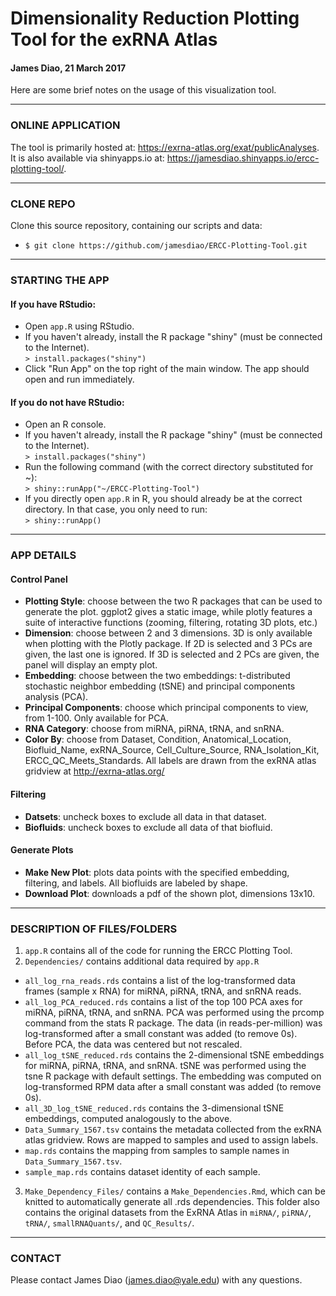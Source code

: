 # Dimensionality Reduction Plotting Tool for the exRNA Atlas

#### James Diao, 21 March 2017

Here are some brief notes on the usage of this visualization tool. <br />

-------------------------------------------------------------

### ONLINE APPLICATION

The tool is primarily hosted at: https://exrna-atlas.org/exat/publicAnalyses. It is also available via shinyapps.io at: https://jamesdiao.shinyapps.io/ercc-plotting-tool/.

-------------------------------------------------------------

### CLONE REPO

Clone this source repository, containing our scripts and data: <br />
- `$ git clone https://github.com/jamesdiao/ERCC-Plotting-Tool.git`

-------------------------------------------------------------

### STARTING THE APP

#### If you have RStudio:  
 - Open `app.R` using RStudio. 
 - If you haven't already, install the R package "shiny" (must be connected to the Internet).  
`> install.packages("shiny")`  
 - Click "Run App" on the top right of the main window. The app should open and run immediately. <br />

#### If you do not have RStudio:  
 - Open an R console.  
 - If you haven't already, install the R package "shiny" (must be connected to the Internet).  
`> install.packages("shiny")`  
 - Run the following command (with the correct directory substituted for ~):  
`> shiny::runApp("~/ERCC-Plotting-Tool")`  
 - If you directly open `app.R` in R, you should already be at the correct directory. In that case, you only need to run:  
`> shiny::runApp()`


-------------------------------------------------------------

### APP DETAILS

#### Control Panel  
- **Plotting Style**: choose between the two R packages that can be used to generate the plot. ggplot2 gives a static image, while plotly features a suite of interactive functions (zooming, filtering, rotating 3D plots, etc.)
- **Dimension**: choose between 2 and 3 dimensions. 3D is only available when plotting with the Plotly package. If 2D is selected and 3 PCs are given, the last one is ignored. If 3D is selected and 2 PCs are given, the panel will display an empty plot. 
- **Embedding**: choose between the two embeddings: t-distributed stochastic neighbor embedding (tSNE) and principal components analysis (PCA). 
- **Principal Components**: choose which principal components to view, from 1-100. Only available for PCA.  
- **RNA Category**: choose from miRNA, piRNA, tRNA, and snRNA.  
- **Color By**: choose from Dataset, Condition, Anatomical\_Location, Biofluid\_Name, exRNA\_Source, Cell\_Culture\_Source, RNA\_Isolation\_Kit, ERCC\_QC\_Meets\_Standards. All labels are drawn from the exRNA atlas gridview at http://exrna-atlas.org/  

#### Filtering  
- **Datsets**: uncheck boxes to exclude all data in that dataset. 
- **Biofluids**: uncheck boxes to exclude all data of that biofluid.  

#### Generate Plots  
- **Make New Plot**: plots data points with the specified embedding, filtering, and labels.  All biofluids are labeled by shape.  
- **Download Plot**: downloads a pdf of the shown plot, dimensions 13x10. 

-------------------------------------------------------------

### DESCRIPTION OF FILES/FOLDERS
1. `app.R` contains all of the code for running the ERCC Plotting Tool. 
2. `Dependencies/` contains additional data required by `app.R`
 - `all_log_rna_reads.rds` contains a list of the log-transformed data frames (sample x RNA) for miRNA, piRNA, tRNA, and snRNA reads. 
 - `all_log_PCA_reduced.rds` contains a list of the top 100 PCA axes for miRNA, piRNA, tRNA, and snRNA. PCA was performed using the prcomp command from the stats R package. The data (in reads-per-million) was log-transformed after a small constant was added (to remove 0s). Before PCA, the data was centered but not rescaled. 
 - `all_log_tSNE_reduced.rds` contains the 2-dimensional tSNE embeddings for miRNA, piRNA, tRNA, and snRNA. tSNE was performed using the tsne R package with default settings. The embedding was computed on log-transformed RPM data after a small constant was added (to remove 0s). 
  - `all_3D_log_tSNE_reduced.rds` contains the 3-dimensional tSNE embeddings, computed analogously to the above. 
  - `Data_Summary_1567.tsv` contains the metadata collected from the exRNA atlas gridview. Rows are mapped to samples and used to assign labels. 
  - `map.rds` contains the mapping from samples to sample names in `Data_Summary_1567.tsv`. 
  - `sample_map.rds` contains dataset identity of each sample.
3. `Make_Dependency_Files/` contains a `Make_Dependencies.Rmd`, which can be knitted to automatically generate all .rds dependencies. This folder also contains the original datasets from the ExRNA Atlas in `miRNA/`, `piRNA/`, `tRNA/`, `smallRNAQuants/`, and `QC_Results/`. 

-----------------------------------------------------------------

### CONTACT  

Please contact James Diao (james.diao@yale.edu) with any questions.

<br />
<br />
<br />


